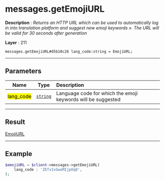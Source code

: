 # messages.getEmojiURL

**Description** : *Returns an HTTP URL which can be used to automatically log in into translation platform and suggest new emoji keywords &raquo;\. The URL will be valid for 30 seconds after generation*

**Layer** : 211

```tl
messages.getEmojiURL#d5b10c26 lang_code:string = EmojiURL;
```

---

## Parameters

| Name | Type | Description |
| :---: | :---: | :--- |
| <mark>lang_code</mark> | [`string`](type/string) | Language code for which the emoji keywords will be suggested |

---

## Result

[EmojiURL](type/EmojiURL)

---

## Example

```php
$emojiURL = $client->messages->getEmojiURL(
	lang_code : 'ZEfx1vGwoMIjpOq8',
);
```